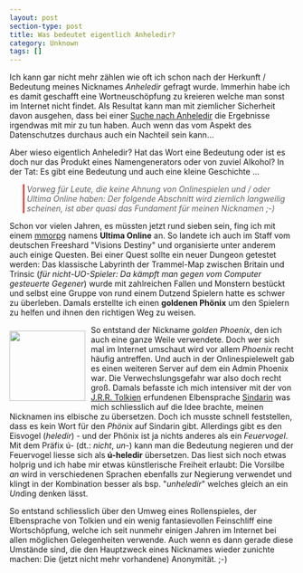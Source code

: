 ```yaml
---
layout: post
section-type: post
title: Was bedeutet eigentlich Anheledir?
category: Unknown
tags: []
---
```

<p>
Ich kann gar nicht mehr z&auml;hlen wie oft ich schon nach der Herkunft / Bedeutung meines Nicknames <em>Anheledir</em> gefragt wurde. Immerhin habe ich es damit geschafft eine Wortneusch&ouml;pfung zu kreieren&nbsp;welche man sonst im Internet nicht findet. Als Resultat kann man mit ziemlicher Sicherheit davon ausgehen, dass bei einer <a href="http://search.live.com/results.aspx?q=anheledir&amp;mkt=en-us&amp;FORM=LIVSOP">Suche nach Anheledir</a> die Ergebnisse irgendwas mit mir zu tun haben. Auch wenn das vom Aspekt des Datenschutzes durchaus auch ein Nachteil sein kann... 
</p>
<p>
Aber wieso eigentlich Anheledir? Hat das Wort eine Bedeutung oder ist es doch nur das Produkt eines Namengenerators oder von zuviel Alkohol? In der Tat: Es gibt eine Bedeutung und auch eine kleine Geschichte ... 
</p>
<blockquote dir="ltr" style="padding-left: 5px; border-left: red 2px solid; margin-right: 0px">
	<p>
	<em>Vorweg f&uuml;r Leute, die keine Ahnung von Onlinespielen und / oder Ultima Online haben: Der folgende Abschnitt wird ziemlich langweilig scheinen, ist aber quasi das Fundament f&uuml;r meinen Nicknamen ;-)</em> 
	</p>
</blockquote>
<p>
Schon vor vielen Jahren, es m&uuml;ssten jetzt rund sieben sein, fing ich mit einem <a href="http://de.wikipedia.org/wiki/Mmorpg">mmorpg</a> namens <strong>Ultima Online</strong> an. So landete ich auch im Staff vom deutschen Freeshard &quot;Visions Destiny&quot; und organisierte unter anderem auch einige Questen. Bei einer Quest sollte ein neuer Dungeon getestet werden: Das klassische Labyrinth der Trammel-Map zwischen Britain und Trinsic (<em>f&uuml;r nicht-UO-Spieler: Da k&auml;mpft man gegen vom Computer gesteuerte Gegener</em>)&nbsp;wurde mit zahlreichen Fallen und Monstern best&uuml;ckt und selbst eine Gruppe von rund einem Dutzend Spielern hatte es schwer zu &uuml;berleben. Damals erstellte ich einen <strong>goldenen Ph&ouml;nix</strong> um den Spielern zu helfen und ihnen den richtigen Weg zu weisen. 
</p>
<p>
<img style="float: left; margin: 10px 10px 10px 0px; width: 134px; height: 124px" src="http://anheledirwp.blob.core.windows.net/wordpress/2007/08/Critter_Phoenix.jpg" border="0" alt="" width="134" height="124" />So entstand der Nickname <em>golden Phoenix</em>, den ich auch eine ganze Weile&nbsp;verwendete. Doch wer sich mal im Internet umschaut wird vor allem <em>Phoenix</em> recht h&auml;ufig antreffen. Und auch in der Onlinespielewelt gab es einen weiteren Server auf dem ein Admin Phoenix war. Die Verwechslungsgefahr war also doch recht gro&szlig;. Damals befasste ich mich intensiver mit der von <a href="http://de.wikipedia.org/wiki/J._R._R._Tolkien">J.R.R. Tolkien</a> erfundenen Elbensprache <a href="http://de.wikipedia.org/wiki/Sindarin#Sindarin">Sindarin</a> was mich schliesslich auf die Idee brachte, meinen Nicknamen ins elbische zu &uuml;bersetzen. Doch ich musste schnell feststellen, dass es kein Wort f&uuml;r den&nbsp;<em>Ph&ouml;nix</em> auf&nbsp;Sindarin gibt. Allerdings gibt es den Eisvogel (<em>heledir</em>) - und der Ph&ouml;nix ist ja nichts anderes als ein <em>Feuervogel</em>. Mit dem Pr&auml;fix &uacute;- (dt.: <em>nicht</em>, <em>un-</em>) kann man die Bedeutung negieren und der Feuervogel liesse sich als <strong>&uacute;-heledir</strong> &uuml;bersetzen. Das liest sich noch etwas holprig und ich habe mir etwas k&uuml;nstlerische Freiheit erlaubt: Die Vorsilbe <em>an</em> wird in verschiedenen Sprachen ebenfalls zur Negierung verwendet und klingt in der Kombination besser als bsp. &quot;<em>unheledir</em>&quot; welches gleich an ein <em>Un</em>ding denken l&auml;sst. 
</p>
<p>
So entstand schliesslich &uuml;ber den Umweg eines Rollenspieles, der Elbensprache von Tolkien und ein wenig fantasievollen Feinschliff eine Wortsch&ouml;pfung, welche ich seit nunmehr einigen Jahren im Internet bei allen m&ouml;glichen Gelegenheiten verwende. Auch wenn es dann gerade diese Umst&auml;nde sind, die den Hauptzweck eines Nicknames wieder zunichte machen: Die (jetzt nicht mehr vorhandene) Anonymit&auml;t. ;-) 
</p>
